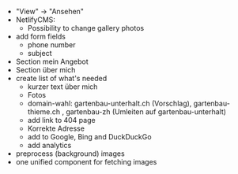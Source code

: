 - "View" -> "Ansehen"
- NetlifyCMS:
  - Possibility to change gallery photos
- add form fields
  - phone number
  - subject
- Section mein Angebot
- Section über mich
- create list of what's needed
  - kurzer text über mich
  - Fotos
  - domain-wahl: gartenbau-unterhalt.ch (Vorschlag), gartenbau-thieme.ch , gartenbau-zh (Umleiten auf gartenbau-unterhalt)
  - add link to 404 page
  - Korrekte Adresse
  - add to Google, Bing and DuckDuckGo
  - add analytics
- preprocess (background) images
- one unified component for fetching images
